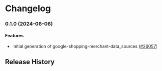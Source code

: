 # Changelog

### 0.1.0 (2024-06-06)

#### Features

* Initial generation of google-shopping-merchant-data_sources ([#26057](https://github.com/googleapis/google-cloud-ruby/issues/26057)) 

## Release History
